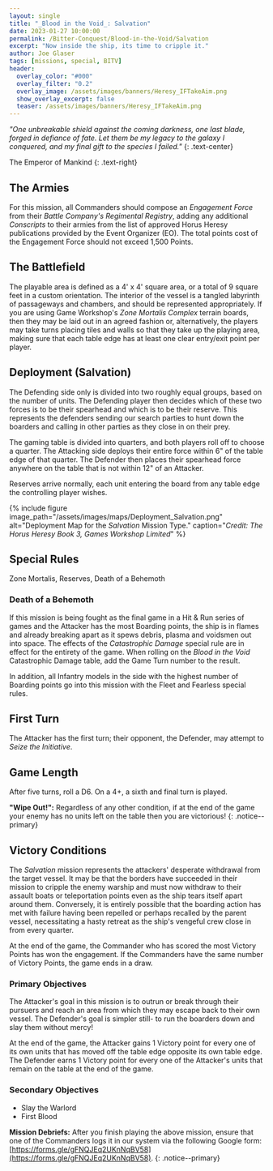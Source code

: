 ```yaml
---
layout: single
title: "_Blood in the Void_: Salvation"
date: 2023-01-27 10:00:00
permalink: /Bitter-Conquest/Blood-in-the-Void/Salvation
excerpt: "Now inside the ship, its time to cripple it."
author: Joe Glaser
tags: [missions, special, BITV]
header:
  overlay_color: "#000"
  overlay_filter: "0.2"
  overlay_image: /assets/images/banners/Heresy_IFTakeAim.png
  show_overlay_excerpt: false
  teaser: /assets/images/banners/Heresy_IFTakeAim.png
---
```


*"One unbreakable shield against the coming darkness, one last blade, forged in defiance of fate. Let them be my legacy to the galaxy I conquered, and my final gift to the species I failed."*
{: .text-center}

The Emperor of Mankind
{: .text-right}

## The Armies

For this mission, all Commanders should compose an *Engagement Force* from their *Battle Company's Regimental Registry*, adding any additional *Conscripts* to their armies from the list of approved Horus Heresy publications provided by the Event Organizer (EO). The total points cost of the Engagement Force should not exceed 1,500 Points.

## The Battlefield

The playable area is defined as a 4' x 4' square area, or a total of 9 square feet in a custom orientation. The interior of the vessel is a tangled labyrinth of passageways and chambers, and should be represented appropriately. If you are using Game Workshop's _Zone Mortalis Complex_ terrain boards, then they may be laid out in an agreed fashion or, alternatively, the players may take turns placing tiles and walls so that they take up the playing area, making sure that each table edge has at least one clear entry/exit point per player.

## Deployment (Salvation)

The Defending side only is divided into two roughly equal groups, based on the number of units. The Defending player then decides which of these two forces is to be their spearhead and which is to be their reserve. This represents the defenders sending our search parties to hunt down the boarders and calling in other parties as they close in on their prey.

The gaming table is divided into quarters, and both players roll off to choose a quarter. The Attacking side deploys their entire force within 6" of the table edge of that quarter. The Defender then places their spearhead force anywhere on the table that is not within 12" of an Attacker. 

Reserves arrive normally, each unit entering the board from any table edge the controlling player wishes.

{% include figure image_path="/assets/images/maps/Deployment_Salvation.png" alt="Deployment Map for the _Salvation_ Mission Type." caption="*Credit: The Horus Heresy Book 3, Games Workshop Limited*" %}

## Special Rules

Zone Mortalis, Reserves, Death of a Behemoth

### Death of a Behemoth
If this mission is being fought as the final game in a Hit & Run series of games and the Attacker has the most Boarding points, the ship is in flames and already breaking apart as it spews debris, plasma and voidsmen out into space. The effects of the _Catastrophic Damage_ special rule are in effect for the entirety of the game. When rolling on the _Blood in the Void_ Catastrophic Damage table, add the Game Turn number to the result.

In addition, all Infantry models in the side with the highest number of Boarding points go into this mission with the Fleet and Fearless special rules.

## First Turn

The Attacker has the first turn; their opponent, the Defender, may attempt to *Seize the Initiative*.

## Game Length

After five turns, roll a D6. On a 4+, a sixth and final turn is played.

**"Wipe Out!":** Regardless of any other condition, if at the end of the game your enemy has no units left on the table then you are victorious!
{: .notice--primary}

## Victory Conditions

The _Salvation_ mission represents the attackers' desperate withdrawal from the target vessel. It may be that the borders have succeeded in their mission to cripple the enemy warship and must now withdraw to their assault boats or teleportation points even as the ship tears itself apart around them. Conversely, it is entirely possible that the boarding action has met with failure having been repelled or perhaps recalled by the parent vessel, necessitating a hasty retreat as the ship's vengeful crew close in from every quarter. 

At the end of the game, the Commander who has scored the most Victory Points has won the engagement. If the Commanders have the same number of Victory Points, the game ends in a draw.

### Primary Objectives

The Attacker's goal in this mission is to outrun or break through their pursuers and reach an area from which they may escape back to their own vessel. The Defender's goal is simpler still- to run the boarders down and slay them without mercy!

At the end of the game, the Attacker gains 1 Victory point for every one of its own units that has moved off the table edge opposite its own table edge. The Defender earns 1 Victory point for every one of the Attacker's units that remain on the table at the end of the game. 

### Secondary Objectives

- Slay the Warlord
- First Blood

**Mission Debriefs:** After you finish playing the above mission, ensure that one of the Commanders logs it in our system via the following Google form: [https://forms.gle/gFNQJEq2UKnNqBV58](https://forms.gle/gFNQJEq2UKnNqBV58).
{: .notice--primary}

